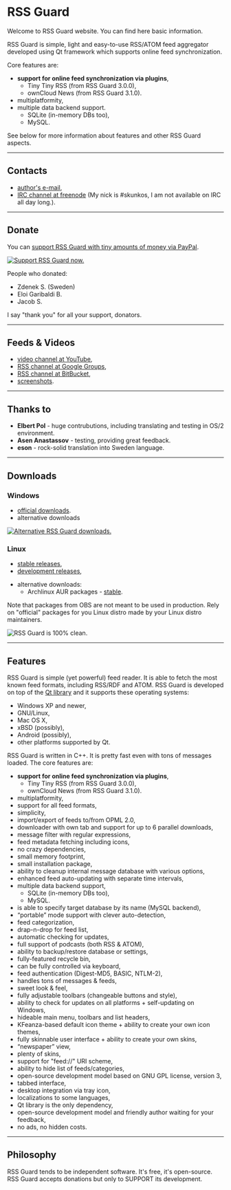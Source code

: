 RSS Guard
=========
Welcome to RSS Guard website. You can find here basic information.

RSS Guard is simple, light and easy-to-use RSS/ATOM feed aggregator developed using Qt framework which supports online feed synchronization.

Core features are:

* **support for online feed synchronization via plugins**,
    * Tiny Tiny RSS (from RSS Guard 3.0.0),
    * ownCloud News (from RSS Guard 3.1.0).
* multiplatformity,
* multiple data backend support.
    * SQLite (in-memory DBs too),
    * MySQL.

See below for more information about features and other RSS Guard aspects.

- - -
Contacts
--------
* [author's e-mail](mailto:rotter.martinos@gmail.com),
* [IRC channel at freenode](http://webchat.freenode.net/?channels=#rssguard) (My nick is #skunkos, I am not available on IRC all day long.).

- - -
Donate
------
You can [support RSS Guard with tiny amounts of money via PayPal](https://www.paypal.com/cgi-bin/webscr?cmd=_s-xclick&hosted_button_id=XMWPLPK893VH4).

[![Support RSS Guard now.](http://manlybeachrunningclub.com/wp-content/uploads/2015/01/paypal-donate-button115.png)](https://www.paypal.com/cgi-bin/webscr?cmd=_s-xclick&hosted_button_id=XMWPLPK893VH4)

People who donated:

* Zdenek S. (Sweden)
* Eloi Garibaldi B.
* Jacob S.

I say "thank you" for all your support, donators.

- - -
Feeds & Videos
-----
* [video channel at YouTube](http://www.youtube.com/playlist?list=PL-75mFFA3wujyMyea6W1qJEV_ulh6433j),
* [RSS channel at Google Groups](https://groups.google.com/forum/feed/rssguard/msgs/rss_v2_0.xml?num=50),
* [RSS channel at BitBucket](https://bitbucket.org/skunkos/rssguard/rss),
* [screenshots](https://drive.google.com/folderview?id=0B8XNkQ-jUoBYdVRSNm1kQ3BUMzQ&usp=sharing).

- - -
Thanks to
-----
* **Elbert Pol** - huge contrubutions, including translating and testing in OS/2 environment.
* **Asen Anastassov** - testing, providing great feedback.
* **eson** - rock-solid translation into Sweden language.

- - -
Downloads
---------
### Windows
* [official downloads](https://github.com/martinrotter/rssguard/releases).
* alternative downloads

[![Alternative RSS Guard downloads.](http://www.instalki.pl/img/buttons/en/download_dark.png)](http://www.instalki.pl/programy/download/Windows/czytniki_RSS/RSS_Guard.html)
### Linux
* [stable releases](https://software.opensuse.org/download.html?project=home%3Askunkos%3Arssguard&package=rssguard-qt5),
* [development releases](https://software.opensuse.org/download.html?project=home%3Askunkos%3Arssguard&package=rssguard-qt5-git),
+ alternative downloads:
    * Archlinux AUR packages - [stable](https://aur.archlinux.org/packages/rssguard/).
    
Note that packages from OBS are not meant to be used in production. Rely on "official" packages for you Linux distro made by your Linux distro maintainers.

![RSS Guard is 100% clean.](http://www.softpedia.com/_img/softpedia_100_free.png)

- - -
Features
--------
RSS Guard is simple (yet powerful) feed reader. It is able to fetch the most known feed formats, including RSS/RDF and ATOM. RSS Guard is developed on top of the [Qt library](http://qt-project.org/) and it supports these operating systems:

* Windows XP and newer,
* GNU/Linux,
* Mac OS X,
* xBSD (possibly),
* Android (possibly),
* other platforms supported by Qt.

RSS Guard is written in C++. It is pretty fast even with tons of messages loaded. The core features are:

* **support for online feed synchronization via plugins**,
    * Tiny Tiny RSS (from RSS Guard 3.0.0),
    * ownCloud News (from RSS Guard 3.1.0).
* multiplatformity,
* support for all feed formats,
* simplicity,
* import/export of feeds to/from OPML 2.0,
* downloader with own tab and support for up to 6 parallel downloads,
* message filter with regular expressions,
* feed metadata fetching including icons,
* no crazy dependencies,
* small memory footprint,
* small installation package,
* ability to cleanup internal message database with various options,
* enhanced feed auto-updating with separate time intervals,
* multiple data backend support,
    * SQLite (in-memory DBs too),
    * MySQL.
* is able to specify target database by its name (MySQL backend),
* “portable” mode support with clever auto-detection,
* feed categorization,
* drap-n-drop for feed list,
* automatic checking for updates,
* full support of podcasts (both RSS & ATOM),
* ability to backup/restore database or settings,
* fully-featured recycle bin,
* can be fully controlled via keyboard,
* feed authentication (Digest-MD5, BASIC, NTLM-2),
* handles tons of messages & feeds,
* sweet look & feel,
* fully adjustable toolbars (changeable buttons and style),
* ability to check for updates on all platforms + self-updating on Windows,
* hideable main menu, toolbars and list headers,
* KFeanza-based default icon theme + ability to create your own icon themes,
* fully skinnable user interface + ability to create your own skins,
* “newspaper” view,
* plenty of skins,
* support for "feed://" URI scheme,
* ability to hide list of feeds/categories,
* open-source development model based on GNU GPL license, version 3,
* tabbed interface,
* desktop integration via tray icon,
* localizations to some languages,
* Qt library is the only dependency,
* open-source development model and friendly author waiting for your feedback,
* no ads, no hidden costs.

- - -
Philosophy
----------
RSS Guard tends to be independent software. It's free, it's open-source. RSS Guard accepts donations but only to SUPPORT its development.